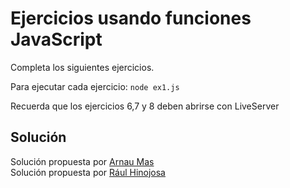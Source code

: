# Ejercicios usando funciones JavaScript

Completa los siguientes ejercicios.

Para ejecutar cada ejercicio: `node ex1.js`

Recuerda que los ejercicios 6,7 y 8 deben abrirse con LiveServer

## Solución

Solución propuesta por [Arnau Mas](https://github.com/Arnau-Mas/functions-playground-javascript-master)  
Solución propuesta por [Rául Hinojosa](https://github.com/RaulHinojosa24/functions-playground-javascript)
